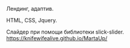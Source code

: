 Лендинг, адаптив.

HTML, CSS, Jquery.

Слайдер при помощи библиотеки slick-slider.
https://knifewifealive.github.io/MartaUp/
